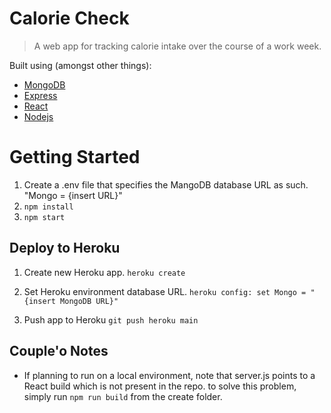 # Calorie Check

> A web app for tracking calorie intake over the course of a work week.

Built using (amongst other things):

- [MongoDB](https://www.mongodb.com/)
- [Express](https://expressjs.com/)
- [React](https://reactjs.org/)
- [Nodejs](https://nodejs.org/en/)

# Getting Started

1. Create a .env file that specifies the MangoDB database URL as such. "Mongo = {insert URL}"
2. `npm install`
3. `npm start`

## Deploy to Heroku

1. Create new Heroku app.
   `heroku create`

2. Set Heroku environment database URL.
   `heroku config: set Mongo = "{insert MongoDB URL}"`

3. Push app to Heroku
   `git push heroku main`

## Couple'o Notes

- If planning to run on a local environment, note that server.js points to a React build which is not present in the repo. to solve this problem, simply run `npm run build` from the create folder.
